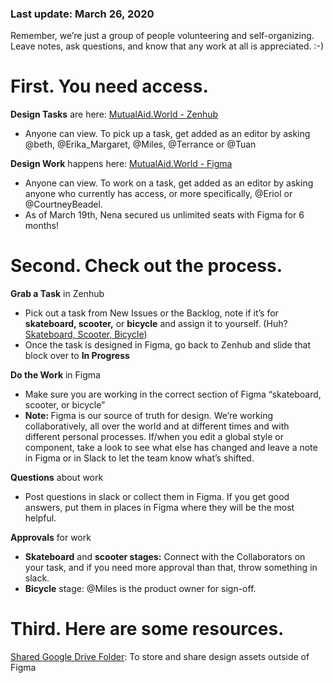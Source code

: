 ### Last update: March 26, 2020
Remember, we’re just a group of people volunteering and self-organizing. Leave notes, ask questions, and know that any work at all is appreciated. :-)

# First. You need access.
<b>Design Tasks</b> are here: [MutualAid.World - Zenhub](https://app.zenhub.com/workspaces/design-5ebdb8fd2546980a59dc9577/board?repos=248103592)
* Anyone can view. To pick up a task, get added as an editor by asking @beth, @Erika_Margaret, @Miles, @Terrance or @Tuan

<b>Design Work</b> happens here: [MutualAid.World - Figma](https://www.figma.com/file/v5HdxDsvO2NzMuZU6CArzF/MutualAid.world-Designs-in-progress?node-id=1%3A2)
* Anyone can view. To work on a task, get added as an editor by asking anyone who currently has access, or more specifically, @Eriol or @CourtneyBeadel.
* As of March 19th, Nena secured us unlimited seats with Figma for 6 months!

# Second. Check out the process.
<b>Grab a Task</b> in Zenhub
* Pick out a task from New Issues or the Backlog, note if it’s for <b>skateboard, scooter,</b> or <b>bicycle</b> and assign it to yourself. (Huh? [Skateboard, Scooter, Bicycle](https://blog.crisp.se/wp-content/uploads/2016/01/Making-sense-of-MVP-.jpg))
* Once the task is designed in Figma, go back to Zenhub and slide that block over to <b>In Progress</b>

<b>Do the Work</b> in Figma
* Make sure you are working in the correct section of Figma “skateboard, scooter, or bicycle”
* <b>Note: </b> Figma is our source of truth for design. We’re working collaboratively, all over the world and at different times and with different personal processes. If/when you edit a global style or component, take a look to see what else has changed and leave a note in Figma or in Slack to let the team know what’s shifted. 

<b>Questions</b> about work
* Post questions in slack or collect them in Figma. If you get good answers, put them in places in Figma where they will be the most helpful.

<b>Approvals</b> for work
* <b>Skateboard</b> and <b>scooter stages:</b> Connect with the Collaborators on your task, and if you need more approval than that, throw something in slack.
* <b>Bicycle</b> stage: @Miles is the product owner for sign-off.

# Third. Here are some resources.
[Shared Google Drive Folder](https://drive.google.com/drive/folders/1lGvwnPhB8_GT1y-4UqhetTwnW4O5U5OL): To store and share design assets outside of Figma






